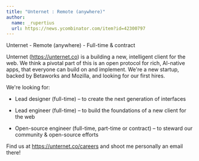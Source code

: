 ```yaml
---
title: "Unternet : Remote (anywhere)"
author:
  name: _rupertius
  url: https://news.ycombinator.com/item?id=42300797
---
```

Unternet - Remote (anywhere) - Full-time &amp; contract

Unternet (<a href="https:&#x2F;&#x2F;unternet.co" rel="nofollow">https:&#x2F;&#x2F;unternet.co</a>) is a building a new, intelligent client for the web. We think a pivotal part of this is an open protocol for rich, AI-native apps, that everyone can build on and implement. We&#x27;re a new startup, backed by Betaworks and Mozilla, and looking for our first hires.

We&#x27;re looking for:

* Lead designer (full-time) – to create the next generation of interfaces

* Lead engineer (full-time) – to build the foundations of a new client for the web

* Open-source engineer (full-time, part-time or contract) – to steward our community &amp; open-source efforts

Find us at <a href="https:&#x2F;&#x2F;unternet.co&#x2F;careers" rel="nofollow">https:&#x2F;&#x2F;unternet.co&#x2F;careers</a> and shoot me personally an email there!
<JobApplication />
